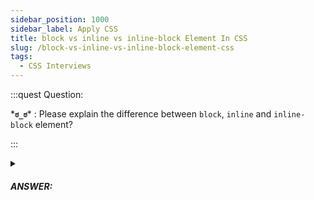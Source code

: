```yaml
---
sidebar_position: 1000
sidebar_label: Apply CSS
title: block vs inline vs inline-block Element In CSS
slug: /block-vs-inline-vs-inline-block-element-css
tags:
  - CSS Interviews
---
```


:::quest Question:

\***`ಠ_ಠ`**\* : 
Please explain the difference between `block`, `inline` and `inline-block` element?

:::

<details>
  <summary><h5>ANSWER:</h5></summary>

  \***`◔̯◔`**\* : 

  - **A block-level element**: (Such as, `<p>`, `<h1>`, `<div>`, `<header>`)
    - Always takes up the ***full width*** available => it always starts on a new line.
    - You can apply `width`, `height`, `margin-top`, `margin-bottom` to a block-level element.
    ```css
    div {
      width: 12px;
      height: 12px;
      margin-top: 14px;
      margin-bottom: 14px;
      margin-left: 14px; 
      margin-right: 14px
    }
    ```
  - **An inline element**: (Such as, `<a>`, `<span>` , `<strong>`, `<img>`)
    - Only takes up ***as much width as necessary*** => An inline element does not start on a new line. 
    - Doesn't respect `width`, `height`, `margin-top`, `margin-bottom`.
    ```css
    span {
      width: 12px; // doesn't effect to inline element
      height: 12px; // doesn't effect to inline element
      margin-top: 14px; // doesn't effect to inline element
      margin-bottom: 14px; // doesn't effect to inline element
      margin-left: 14px; 
      margin-right: 14px
    }
    ```
  - **An inline-block element**: (Such as, `<input>`, `<button>`, `<select>`, `<textarea>`)
    - ***Like inline element*** when An inline-block element does not start on a new line. 
    - BUT ***like block element*** when you can apply `width`, `height`, `margin-top`, `margin-bottom`.
    ```css
    button {
      width: 12px;
      height: 12px;
      margin-top: 14px;
      margin-bottom: 14px;
      margin-left: 14px; 
      margin-right: 14px
    }
    ```

</details>
